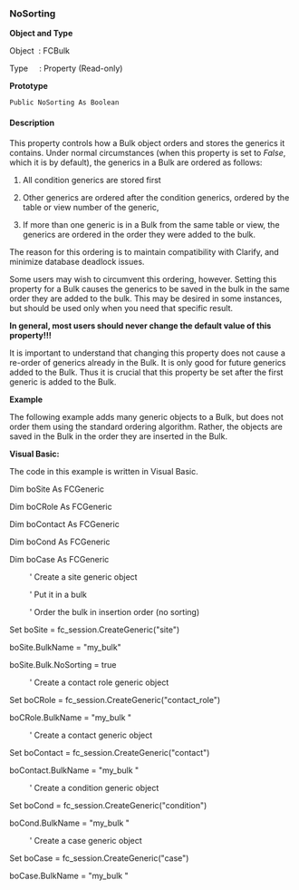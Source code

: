 ### NoSorting

**Object and Type**

Object  : FCBulk

Type     : Property (Read-only)

**Prototype**

```
Public NoSorting As Boolean
```

#### Description

This property controls how a Bulk object orders and stores the generics it contains. Under normal circumstances (when this property is set to _False_, which it is by default), the generics in a Bulk are ordered as follows:

1. All condition generics are stored first

2. Other generics are ordered after the condition generics, ordered by the table or view number of the generic,

3. If more than one generic is in a Bulk from the same table or view, the generics are ordered in the order they were added to the bulk.

The reason for this ordering is to maintain compatibility with Clarify, and minimize database deadlock issues.

Some users may wish to circumvent this ordering, however. Setting this property for a Bulk causes the generics to be saved in the bulk in the same order they are added to the bulk. This may be desired in some instances, but should be used only when you need that specific result.

**In general, most users should never change the default value of this property!!!**

It is important to understand that changing this property does not cause a re-order of generics already in the Bulk. It is only good for future generics added to the Bulk. Thus it is crucial that this property be set after the first generic is added to the Bulk.

**Example**

The following example adds many generic objects to a Bulk, but does not order them using the standard ordering algorithm. Rather, the objects are saved in the Bulk in the order they are inserted in the Bulk.

**Visual Basic:**

The code in this example is written in Visual Basic.

Dim boSite As FCGeneric

Dim boCRole As FCGeneric

Dim boContact As FCGeneric

Dim boCond As FCGeneric

Dim boCase As FCGeneric

         ' Create a site generic object

         ' Put it in a bulk

         ' Order the bulk in insertion order (no sorting)

Set boSite = fc_session.CreateGeneric("site")

boSite.BulkName = "my_bulk"

boSite.Bulk.NoSorting = true

         ' Create a contact role generic object

Set boCRole = fc_session.CreateGeneric("contact_role")

boCRole.BulkName = "my_bulk "

         ' Create a contact generic object

Set boContact = fc_session.CreateGeneric("contact")

boContact.BulkName = "my_bulk "

         ' Create a condition generic object

Set boCond = fc_session.CreateGeneric("condition")

boCond.BulkName = "my_bulk "

         ' Create a case generic object

Set boCase = fc_session.CreateGeneric("case")

boCase.BulkName = "my_bulk "
